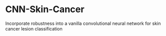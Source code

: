 # CNN-Skin-Cancer
Incorporate robustness into a vanilla convolutional neural network for skin cancer lesion classification

